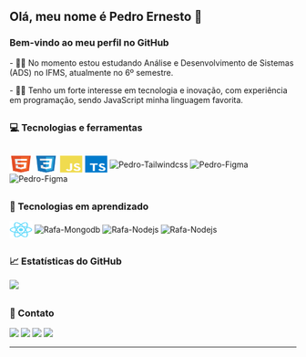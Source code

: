 <h2>Olá, meu nome é Pedro Ernesto 👋</h2>
<h3>Bem-vindo ao meu perfil no GitHub</h3>
<p>- 👨‍🎓 No momento estou estudando Análise e Desenvolvimento de Sistemas (ADS) no IFMS, atualmente no 6º semestre.</p>
<p>- 🧑‍💻 Tenho um forte interesse em tecnologia e inovação, com experiência em programação, sendo JavaScript minha linguagem favorita.</p>

##

<h3>💻 Tecnologias e ferramentas</h3>

<div style="display: inline_block"><br>
  <img align="center" alt="Pedro-HTML" height="30" width="40" src="https://raw.githubusercontent.com/devicons/devicon/master/icons/html5/html5-original.svg">
  <img align="center" alt="Pedro-CSS" height="30" width="40" src="https://raw.githubusercontent.com/devicons/devicon/master/icons/css3/css3-original.svg">
  <img align="center" alt="Pedro-Js" height="30" width="40" src="https://raw.githubusercontent.com/devicons/devicon/master/icons/javascript/javascript-plain.svg">
  <img align="center" alt="Pedro-Ts" height="30" width="40" src="https://raw.githubusercontent.com/devicons/devicon/master/icons/typescript/typescript-plain.svg">
  <img align="center" alt="Pedro-Tailwindcss" height="30" width="40" src="https://cdn.jsdelivr.net/gh/devicons/devicon@latest/icons/tailwindcss/tailwindcss-original.svg" />
  <img align="center" alt="Pedro-Figma" height="30" width="40" src="https://cdn.jsdelivr.net/gh/devicons/devicon@latest/icons/figma/figma-original.svg" />
  <img align="center" alt="Pedro-Figma" height="30" width="40" src="https://cdn.jsdelivr.net/gh/devicons/devicon@latest/icons/git/git-plain.svg" />
</div>

##

<h3>📖 Tecnologias em aprendizado</h3>

<div>
  <img align="center" alt="Pedro-React" height="30" width="40" src="https://raw.githubusercontent.com/devicons/devicon/master/icons/react/react-original.svg">
  <img align="center" alt="Rafa-Mongodb" height="30" width="40" src="https://cdn.jsdelivr.net/gh/devicons/devicon@latest/icons/mongodb/mongodb-plain-wordmark.svg" />
  <img align="center" alt="Rafa-Nodejs" height="30" width="40" src="https://cdn.jsdelivr.net/gh/devicons/devicon@latest/icons/nodejs/nodejs-original-wordmark.svg" />
  <img align="center" alt="Rafa-Nodejs" height="30" width="40" src="https://cdn.jsdelivr.net/gh/devicons/devicon@latest/icons/nextjs/nextjs-original.svg" />
</div>

##

<h3>📈 Estatísticas do GitHub</h3>
<img src="https://github-readme-stats.vercel.app/api/top-langs/?username=Peddrinnz&layout=compact&theme=omni" />

##

<h3>📧 Contato</h3>
<div> 
  <a href="https://instagram.com/Peddrinnz" target="_blank"><img src="https://img.shields.io/badge/-Instagram-%23E4405F?style=for-the-badge&logo=instagram&logoColor=white" target="_blank"></a>
  <a href="https://discord.gg/516626032372219947" target="_blank"><img src="https://img.shields.io/badge/Discord-7289DA?style=for-the-badge&logo=discord&logoColor=white" target="_blank"></a> 
  <a href ="mailto:pedroesnarriaga@gmail.com"><img src="https://img.shields.io/badge/-Gmail-%23333?style=for-the-badge&logo=gmail&logoColor=white" target="_blank"></a>
  <a href="https://www.linkedin.com/in/pedro-ernesto-bernardo-esnarriaga-27bb44296/" target="_blank"><img src="https://img.shields.io/badge/-LinkedIn-%230077B5?style=for-the-badge&logo=linkedin&logoColor=white" target="_blank"></a> 
  
</div>
<hr>
